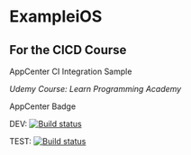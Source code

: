# ExampleiOS

## For the CICD Course

AppCenter CI Integration Sample

*Udemy Course: Learn Programming Academy*

AppCenter Badge

DEV: [![Build status](https://build.appcenter.ms/v0.1/apps/736a2f3d-79cb-4773-b118-d78cfb97b1ba/branches/dev/badge)](https://appcenter.ms)


TEST: [![Build status](https://build.appcenter.ms/v0.1/apps/736a2f3d-79cb-4773-b118-d78cfb97b1ba/branches/test/badge)](https://appcenter.ms)
